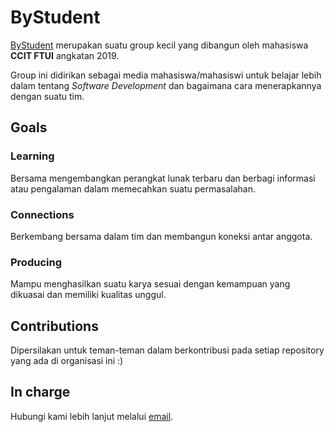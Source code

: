 # ByStudent
[ByStudent](https://bystudent-ccit.github.io/) merupakan suatu group kecil yang dibangun oleh mahasiswa **CCIT FTUI** angkatan 2019.  

Group ini didirikan sebagai media mahasiswa/mahasiswi untuk belajar lebih dalam tentang _Software Development_ dan bagaimana cara menerapkannya dengan suatu tim.


## Goals
### Learning
Bersama mengembangkan perangkat lunak terbaru dan berbagi informasi atau pengalaman dalam memecahkan suatu permasalahan.

### Connections
Berkembang bersama dalam tim dan membangun koneksi antar anggota.

### Producing
Mampu menghasilkan suatu karya sesuai dengan kemampuan yang dikuasai dan memiliki kualitas unggul.


## Contributions
Dipersilakan untuk teman-teman dalam berkontribusi pada setiap repository yang ada di organisasi ini :)


## In charge
Hubungi kami lebih lanjut melalui [email](mailto:bystudent.ccit@gmail.com).